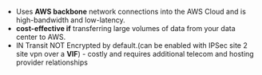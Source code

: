-  Uses **AWS backbone** network connections into the AWS Cloud and is high-bandwidth and low-latency.
- **cost-effective if** transferring large volumes of data from your data center to AWS.
- IN Transit NOT Encrypted by default.(can be enabled with IPSec site 2 site vpn over a **VIF**)
- costly and requires additional telecom and hosting provider relationships 